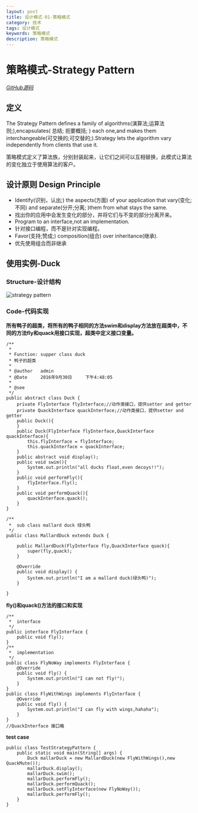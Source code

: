 ```yaml
---
layout: post
title: 设计模式-01-策略模式
category: 技术
tags: 设计模式
keywords: 策略模式
description: 策略模式
---
```


# 策略模式-Strategy Pattern

*<a href="https://github.com/demon7452/DesignPatterns" target="_blank">GitHub源码</a>*

## 定义
The Strategy Pattern defines a family of algorithms(演算法;运算法则;),encapsulates( 总结; 扼要概括; ) each one,and makes them interchangeable(可交换的;可交替的;).Strategy lets the algorithm vary independently from clients that use it.

策略模式定义了算法族，分别封装起来，让它们之间可以互相替换，此模式让算法的变化独立于使用算法的客户。

## 设计原则 Design Principle

- Identify(识别，认出;) the aspects(方面) of your application that vary(变化;不同) and separate(分开;分离; )them from what stays the same.
- 找出你的应用中会发生变化的部分，并将它们与不变的部分分离开来。
- Program to an interface,not an implementation.
- 针对接口编程，而不是针对实现编程。
- Favor(支持;赞成;) composition(组合) over inheritance(继承).
- 优先使用组合而非继承

## 使用实例-Duck

### Structure-设计结构

![strategy pattern](http://o835t7sp4.bkt.clouddn.com/image/blog/StrategyPattern.png)

### Code-代码实现

**所有鸭子的超类，将所有的鸭子相同的方法swim和display方法放在超类中，不同的方法fly和quack用接口实现，超类中定义接口变量。**

```
/**
 * 
 * Function: supper class duck
 * 鸭子的超类
 *
 * @author   admin
 * @Date	 2016年9月30日		下午4:48:05
 *
 * @see
 */
public abstract class Duck {
    private FlyInterface flyInterface;//动作类接口，提供setter and getter
    private QuackInterface quackInterface;//动作类接口，提供setter and getter
    public Duck(){
    }
    public Duck(FlyInterface flyInterface,QuackInterface quackInterface){
        this.flyInterface = flyInterface;
        this.quackInterface = quackInterface;
    }
    public abstract void display();
    public void swim(){
        System.out.println("all ducks float,even decoys!!");
    }
    public void performFly(){
        flyInterface.fly();
    }
    public void performQuack(){
        quackInterface.quack();
    }
}

/**
 *  sub class mallard duck 绿头鸭
 */
public class MallardDuck extends Duck {
    
    public MallardDuck(FlyInterface fly,QuackInterface quack){
        super(fly,quack);
    }
    
    @Override
    public void display() {
        System.out.println("I am a mallard duck(绿头鸭)");
    }

}

```

**fly()和quack()方法的接口和实现**

```
/**
 *  interface
 */
public interface FlyInterface {
    public void fly();
}
/**
 *  implementation
 */
public class FlyNoWay implements FlyInterface {
    @Override
    public void fly() {
        System.out.println("I can not fly!");
    }
}
public class FlyWithWings implements FlyInterface {
    @Override
    public void fly() {
        System.out.println("I can fly with wings,hahaha");
    }
}
//QuackInterface 接口略
```

**test case**

```
public class TestStrategyPattern {
    public static void main(String[] args) {
        Duck mallarDuck = new MallardDuck(new FlyWithWings(),new QuackMute());
        mallarDuck.display();
        mallarDuck.swim();
        mallarDuck.performFly();
        mallarDuck.performQuack();
        mallarDuck.setFlyInterface(new FlyNoWay());
        mallarDuck.performFly();
    }
}
```